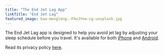 ```yaml
---
title: "The End Jet Lag App"
linkTitle: "End Jet Lag"
featured_image: bao-menglong--FhoJYnw-cg-unsplash.jpg
---
```


The End Jet Lag app is designed to help you avoid jet lag by adjusting your sleep schedule before you travel. It's available for both [iPhone](https://apps.apple.com/us/app/end-jet-lag/id6475277142) and [Android](https://play.google.com/store/apps/details?id=au.com.jetlagguy.jetlag_guyde&pcampaignid=pcampaignidMKT-Other-global-all-co-prtnr-py-PartBadge-Mar2515-1).

Read its privacy policy [here](/endjetlag/privacy/).
